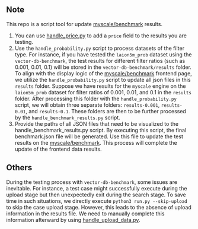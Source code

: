 ## Note
This repo is a script tool for update [myscale/benchmark](https://github.com/myscale/benchmark) results.
1. You can use [handle_price.py](./handle_price.py) to add a `price` field to the results you are testing.
2. Use the `handle_probability.py` script to process datasets of the filter type. 
For instance, if you have tested the `laion5m_prob` dataset using the `vector-db-benchmark`, 
the test results for different filter ratios (such as 0.001, 0.01, 0.1) will be stored in the `vector-db-benchmark/results` folder. 
To align with the display logic of the [myscale/benchmark](https://github.com/myscale/benchmark) frontend page, 
we utilize the `handle_probability.py` script to update all json files in this `results` folder. 
Suppose we have results for the `myscale` engine on the `laion5m_prob` dataset for filter ratios of 0.001, 0.01, and 0.1 in the `results` folder. 
After processing this folder with the `handle_probability.py` script, we will obtain three separate folders: `results-0.001`, `results-0.01`, and `results-0.1`. 
These folders are then to be further processed by the `handle_benchmark_results.py` script.
3. Provide the paths of all JSON files that need to be visualized to the handle_benchmark_results.py script. 
By executing this script, the final benchmark.json file will be generated. 
Use this file to update the test results on the [myscale/benchmark](https://github.com/myscale/benchmark/blob/main/public/benchmark.json). 
This process will complete the update of the frontend data results.

## Others
During the testing process with `vector-db-benchmark`, some issues are inevitable. 
For instance, a test case might successfully execute during the upload stage but then unexpectedly exit during the search stage. 
To save time in such situations, we directly execute `python3 run.py --skip-upload` to skip the case upload stage. 
However, this leads to the absence of upload information in the results file. 
We need to manually complete this information afterward by using [handle_upload_data.py](./handle_upload_data.py).